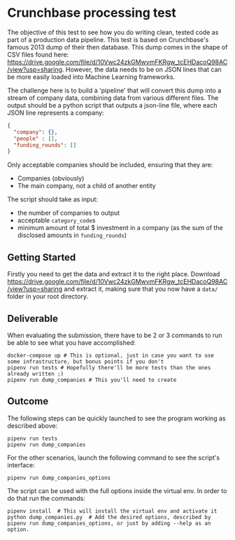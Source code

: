 # Crunchbase processing test

The objective of this test to see how you do writing clean, tested code as part of a production data pipeline.
This test is based on Crunchbase's famous 2013 dump of their then database.
This dump comes in the shape of CSV files found here: https://drive.google.com/file/d/10Vwc24zkGMwvmFKRgw_tcEHDacoQ98AC/view?usp=sharing.
However, the data needs to be on JSON lines that can be more easily loaded into Machine Learning frameworks.

The challenge here is to build a 'pipeline' that will convert this dump into a stream of company data, combining data from various different files.
The output should be a python script that outputs a json-line file, where each JSON line represents a company:

```json
{
  "company": {},
  "people" : [],
  "funding_rounds": []
}
```

Only acceptable companies should be included, ensuring that they are:
* Companies (obviously)
* The main company, not a child of another entity

The script should take as input:
* the number of companies to output
* acceptable `category_code`s
* minimum amount of total $ investment in a company (as the sum of the disclosed amounts in `funding_rounds`)

## Getting Started

Firstly you need to get the data and extract it to the right place. 
Download https://drive.google.com/file/d/10Vwc24zkGMwvmFKRgw_tcEHDacoQ98AC/view?usp=sharing and extract it, 
making sure that you now have a `data/` folder in your root directory.

## Deliverable

When evaluating the submission, there have to be 2 or 3 commands to run be able to see what you have accomplished:
```shell script
docker-compose up # This is optional, just in case you want to use some infrastructure, but bonus points if you don't
pipenv run tests # Hopefully there'll be more tests than the ones already written ;)
pipenv run dump_companies # This you'll need to create
```

## Outcome

The following steps can be quickly launched to see the program working as described above:
```shell script
pipenv run tests 
pipenv run dump_companies
```
For the other scenarios, launch the following command to see the script's interface:
```shell script
pipenv run dump_companies_options
```

The script can be used with the full options inside the virtual env.
In order to do that run the commands:
```shell script
pipenv install  # This will install the virtual env and activate it
python dump_companies.py  # Add the desired options, described by pipenv run dump_companies_options, or just by adding --help as an option.
```
